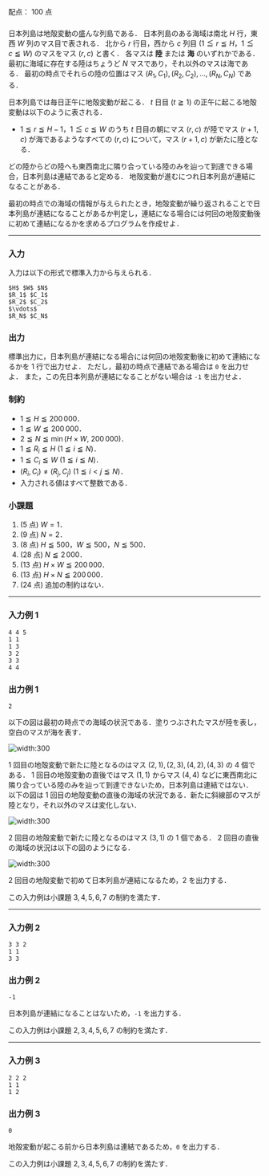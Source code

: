 配点： $100$ 点

###

日本列島は地殻変動の盛んな列島である．
日本列島のある海域は南北 $H$ 行，東西 $W$ 列のマス目で表される．
北から $r$ 行目，西から $c$ 列目 ($1 \leqq r \leqq H$，$1 \leqq c \leqq W$) のマスをマス $(r,c)$ と書く．
各マスは **陸** または **海** のいずれかである．
最初に海域に存在する陸はちょうど $N$ マスであり，それ以外のマスは海である．
最初の時点でそれらの陸の位置はマス $(R_1, C_1), (R_2, C_2), \dots, (R_N, C_N)$ である．

日本列島では毎日正午に地殻変動が起こる．
$t$ 日目 $(t \geqq 1)$ の正午に起こる地殻変動は以下のように表される．

- $1 \leqq r \leqq H-1$，$1 \leqq c \leqq W$ のうち $t$ 日目の朝にマス $(r, c)$ が陸でマス $(r+1, c)$ が海であるようなすべての $(r, c)$ について，マス $(r+1, c)$ が新たに陸となる．

どの陸からどの陸へも東西南北に隣り合っている陸のみを辿って到達できる場合，日本列島は連結であると定める．
地殻変動が進むにつれ日本列島が連結になることがある．

最初の時点での海域の情報が与えられたとき，地殻変動が繰り返されることで日本列島が連結になることがあるか判定し，連結になる場合には何回の地殻変動後に初めて連結になるかを求めるプログラムを作成せよ．

---

### 入力

入力は以下の形式で標準入力から与えられる．

~~~
$H$ $W$ $N$
$R_1$ $C_1$
$R_2$ $C_2$
$\vdots$
$R_N$ $C_N$
~~~

### 出力

標準出力に，日本列島が連結になる場合には何回の地殻変動後に初めて連結になるかを $1$ 行で出力せよ．
ただし，最初の時点で連結である場合は `0` を出力せよ．
また，この先日本列島が連結になることがない場合は `-1` を出力せよ．

### 制約

- $1 \leqq H \leqq 200\,000$．
- $1 \leqq W \leqq 200\,000$．
- $2 \leqq N \leqq \min(H \times W,\ 200\,000)$．
- $1 \leqq R_i \leqq H$ ($1 \leqq i \leqq N$)．
- $1 \leqq C_i \leqq W$ ($1 \leqq i \leqq N$)．
- $(R_i, C_i) \neq (R_j, C_j)$ ($1 \leqq i < j \leqq N$)．
- 入力される値はすべて整数である．

### 小課題

1. ($5$ 点) $W = 1$．
2. ($9$ 点) $N = 2$．
3. ($8$ 点) $H \leqq 500$，$W \leqq 500$，$N \leqq 500$．
4. ($28$ 点) $N \leqq 2\,000$．
5. ($13$ 点) $H \times W \leqq 200\,000$．
6. ($13$ 点) $H \times N \leqq 200\,000$．
7. ($24$ 点) 追加の制約はない．

---

### 入力例 1

~~~
4 4 5
1 1
1 3
3 2
3 3
4 4
~~~

### 出力例 1

~~~
2
~~~

以下の図は最初の時点での海域の状況である．塗りつぶされたマスが陸を表し，空白のマスが海を表す．

![width:300](https://img.atcoder.jp/joigsp2025/33c09866b226eb567a7d94bd83c55c3e.png)

$1$ 回目の地殻変動で新たに陸となるのはマス $(2, 1), (2, 3), (4, 2), (4, 3)$ の $4$ 個である．
$1$ 回目の地殻変動の直後ではマス $(1, 1)$ からマス $(4, 4)$ などに東西南北に隣り合っている陸のみを辿って到達できないため，日本列島は連結ではない．
以下の図は $1$ 回目の地殻変動の直後の海域の状況である．新たに斜線部のマスが陸となり，それ以外のマスは変化しない．

![width:300](https://img.atcoder.jp/joigsp2025/60e4f4b495347e769f52c974bcfd60c2.png)

$2$ 回目の地殻変動で新たに陸となるのはマス $(3, 1)$ の $1$ 個である．
$2$ 回目の直後の海域の状況は以下の図のようになる．

![width:300](https://img.atcoder.jp/joigsp2025/ccb260441c5aaba18d776ed62984d820.png)

$2$ 回目の地殻変動で初めて日本列島が連結になるため，$2$ を出力する．

この入力例は小課題 $3, 4, 5, 6, 7$ の制約を満たす．

---

### 入力例 2

~~~
3 3 2
1 1
3 3
~~~

### 出力例 2

~~~
-1
~~~

日本列島が連結になることはないため，`-1` を出力する．

この入力例は小課題 $2, 3, 4, 5, 6, 7$ の制約を満たす．

---

### 入力例 3

~~~
2 2 2
1 1
1 2
~~~

### 出力例 3

~~~
0
~~~

地殻変動が起こる前から日本列島は連結であるため，`0` を出力する．

この入力例は小課題 $2, 3, 4, 5, 6, 7$ の制約を満たす．
